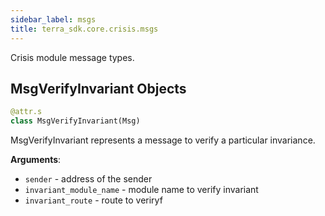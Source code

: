 ```yaml
---
sidebar_label: msgs
title: terra_sdk.core.crisis.msgs
---
```


Crisis module message types.

## MsgVerifyInvariant Objects

```python
@attr.s
class MsgVerifyInvariant(Msg)
```

MsgVerifyInvariant represents a message to verify a particular invariance.

**Arguments**:

- `sender` - address of the sender
- `invariant_module_name` - module name to verify invariant
- `invariant_route` - route to veriryf

